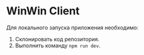 # WinWin Client

Для локального запуска приложения необходимо:
1. Склонировать код репозитория.
2. Выполнить команду ```npm run dev```.
